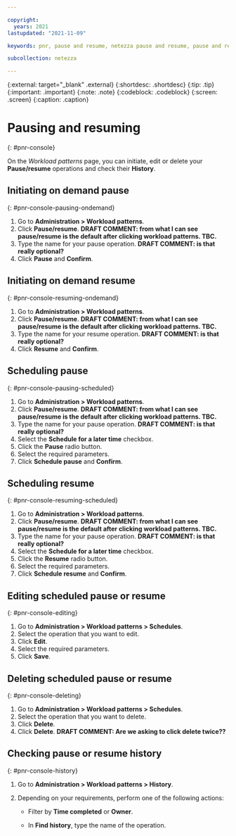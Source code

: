 ```yaml
---

copyright:
  years: 2021
lastupdated: "2021-11-09"

keywords: pnr, pause and resume, netezza pause and resume, pause and resume by using netezza web console, pausing and resuming netezza performance server with the web console

subcollection: netezza

---
```


{:external: target="_blank" .external}
{:shortdesc: .shortdesc}
{:tip: .tip}
{:important: .important}
{:note: .note}
{:codeblock: .codeblock}
{:screen: .screen}
{:caption: .caption}

# Pausing and resuming
{: #pnr-console}

On the *Workload patterns* page, you can initiate, edit or delete your **Pause/resume** operations and check their **History**.

## Initiating on demand pause
{: #pnr-console-pausing-ondemand}

1. Go to **Administration > Workload patterns**.
1. Click **Pause/resume**. **DRAFT COMMENT: from what I can see pause/resume is the default after clicking workload patterns. TBC.**
1. Type the name for your pause operation. **DRAFT COMMENT: is that really optional?**
1. Click **Pause** and **Confirm**.


## Initiating on demand resume
{: #pnr-console-resuming-ondemand}

1. Go to **Administration > Workload patterns**.
1. Click **Pause/resume**. **DRAFT COMMENT: from what I can see pause/resume is the default after clicking workload patterns. TBC.**
1. Type the name for your resume operation. **DRAFT COMMENT: is that really optional?**
1. Click **Resume** and **Confirm**.

## Scheduling pause 
{: #pnr-console-pausing-scheduled}

1. Go to **Administration > Workload patterns**.
1. Click **Pause/resume**. **DRAFT COMMENT: from what I can see pause/resume is the default after clicking workload patterns. TBC.**
1. Type the name for your pause operation. **DRAFT COMMENT: is that really optional?**
1. Select the **Schedule for a later time** checkbox.
1. Click the **Pause** radio button.
1. Select the required parameters.
1. Click **Schedule pause** and **Confirm**.

## Scheduling resume
{: #pnr-console-resuming-scheduled}

1. Go to **Administration > Workload patterns**.
1. Click **Pause/resume**. **DRAFT COMMENT: from what I can see pause/resume is the default after clicking workload patterns. TBC.**
1. Type the name for your pause operation. **DRAFT COMMENT: is that really optional?**
1. Select the **Schedule for a later time** checkbox.
1. Click the **Resume** radio button.
1. Select the required parameters.
1. Click **Schedule resume** and **Confirm**.

## Editing scheduled pause or resume
{: #pnr-console-editing}

1. Go to **Administration > Workload patterns > Schedules**.
1. Select the operation that you want to edit. 
1. Click **Edit**.
1. Select the required parameters.
1. Click **Save**.

## Deleting scheduled pause or resume
{: #pnr-console-deleting}

1. Go to **Administration > Workload patterns > Schedules**.
1. Select the operation that you want to delete.
1. Click **Delete**.
1. Click **Delete**. **DRAFT COMMENT: Are we asking to click delete twice??**

## Checking pause or resume history
{: #pnr-console-history}

1. Go to **Administration > Workload patterns > History**.
1. Depending on your requirements, perform one of the following actions:

   - Filter by **Time completed** or **Owner**.

   - In **Find history**, type the name of the operation.
   
 

